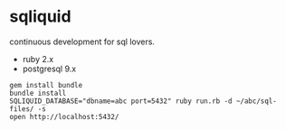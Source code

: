 # sqliquid

continuous development for sql lovers.

* ruby 2.x
* postgresql 9.x

```
gem install bundle
bundle install
SQLIQUID_DATABASE="dbname=abc port=5432" ruby run.rb -d ~/abc/sql-files/ -s
open http://localhost:5432/
```
